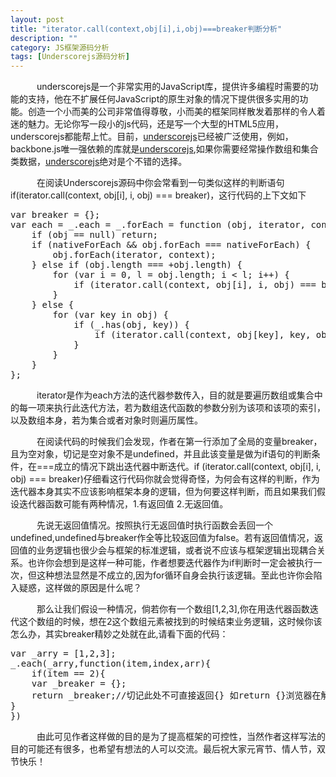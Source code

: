 ```yaml
---
layout: post
title: "iterator.call(context,obj[i],i,obj)===breaker判断分析"
description: ""
category: JS框架源码分析
tags: [Underscorejs源码分析]
---
```



　　　underscorejs是一个非常实用的JavaScript库，提供许多编程时需要的功能的支持，他在不扩展任何JavaScript的原生对象的情况下提供很多实用的功能。创造一个小而美的公司非常值得尊敬，小而美的框架同样散发着那样的令人着迷的魅力。无论你写一段小的js代码，还是写一个大型的HTML5应用，underscorejs都能帮上忙。目前，[underscorejs](http://underscorejs.org 'underscore')已经被广泛使用，例如，backbone.js唯一强依赖的库就是[underscorejs](http://underscorejs.org 'underscore'),如果你需要经常操作数组和集合类数据，[underscorejs](http://underscorejs.org 'underscore')绝对是个不错的选择。

　　　在阅读Underscorejs源码中你会常看到一句类似这样的判断语句if(iterator.call(context, obj[i], i, obj) === breaker)，这行代码的上下文如下


<pre class="prettyprint linenums">
var breaker = {};
var each = _.each = _.forEach = function (obj, iterator, context) {
    if (obj == null) return;
    if (nativeForEach &amp;&amp; obj.forEach === nativeForEach) {
        obj.forEach(iterator, context);
    } else if (obj.length === +obj.length) {
        for (var i = 0, l = obj.length; i &lt; l; i++) {
            if (iterator.call(context, obj[i], i, obj) === breaker) return;
        }
    } else {
        for (var key in obj) {
            if (_.has(obj, key)) {
                if (iterator.call(context, obj[key], key, obj) === breaker) return;
            }
        }
    }
};	
</pre>


　　　iterator是作为each方法的迭代器参数传入，目的就是要遍历数组或集合中的每一项来执行此迭代方法，若为数组迭代函数的参数分别为该项和该项的索引，以及数组本身，若为集合或者对象时则遍历属性。

　　　在阅读代码的时候我们会发现，作者在第一行添加了全局的变量breaker，且为空对象，切记是空对象不是undefined，并且此该变量是做为if语句的判断条件，在===成立的情况下跳出迭代器中断迭代。if (iterator.call(context, obj[i], i, obj) === breaker)仔细看这行代码你就会觉得奇怪，为何会有这样的判断，作为迭代器本身其实不应该影响框架本身的逻辑，但为何要这样判断，而且如果我们假设迭代器函数可能有两种情况，1.有返回值 2.无返回值。

　　　先说无返回值情况。按照执行无返回值时执行函数会丢回一个undefined,undefined与breaker作全等比较返回值为false。若有返回值情况，返回值的业务逻辑也很少会与框架的标准逻辑，或者说不应该与框架逻辑出现耦合关系。也许你会想到是这样一种可能，作者想要迭代器作为if判断时一定会被执行一次，但这种想法显然是不成立的,因为for循环自身会执行该逻辑。至此也许你会陷入疑惑，这样做的原因是什么呢？

　　　那么让我们假设一种情况，倘若你有一个数组[1,2,3],你在用迭代器函数迭代这个数组的时候，想在2这个数组元素被找到的时候结束业务逻辑，这时候你该怎么办，其实breaker精妙之处就在此,请看下面的代码：


<pre class="prettyprint linenums">
var _arry = [1,2,3];
_.each(_arry,function(item,index,arr){
	if(item == 2){
	var _breaker = {};
	return _breaker;//切记此处不可直接返回{} 如return {}浏览器在解析词法时抛错！
}
}) 
</pre>



　　　由此可见作者这样做的目的是为了提高框架的可控性，当然作者这样写法的目的可能还有很多，也希望有想法的人可以交流。最后祝大家元宵节、情人节，双节快乐！